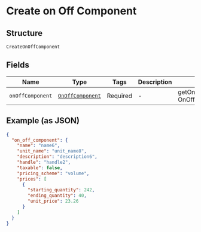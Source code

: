 
# Create on Off Component

## Structure

`CreateOnOffComponent`

## Fields

| Name | Type | Tags | Description | Getter | Setter |
|  --- | --- | --- | --- | --- | --- |
| `onOffComponent` | [`OnOffComponent`](../../doc/models/on-off-component.md) | Required | - | getOnOffComponent(): OnOffComponent | setOnOffComponent(OnOffComponent onOffComponent): void |

## Example (as JSON)

```json
{
  "on_off_component": {
    "name": "name6",
    "unit_name": "unit_name8",
    "description": "description6",
    "handle": "handle2",
    "taxable": false,
    "pricing_scheme": "volume",
    "prices": [
      {
        "starting_quantity": 242,
        "ending_quantity": 40,
        "unit_price": 23.26
      }
    ]
  }
}
```

